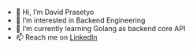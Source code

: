 - 👋 Hi, I’m David Prasetyo
- 👀 I’m interested in Backend Engineering
- 🌱 I’m currently learning Golang as backend core API
- 📫 Reach me on [LinkedIn](https://www.linkedin.com/in/david-prasetyo/)
